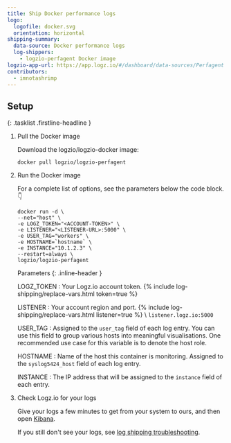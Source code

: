 ```yaml
---
title: Ship Docker performance logs
logo:
  logofile: docker.svg
  orientation: horizontal
shipping-summary:
  data-source: Docker performance logs
  log-shippers:
    - logzio-perfagent Docker image
logzio-app-url: https://app.logz.io/#/dashboard/data-sources/Perfagent
contributors:
  - imnotashrimp
---
```


## Setup

{: .tasklist .firstline-headline }
1. Pull the Docker image

    Download the logzio/logzio-docker image:

    ```shell
    docker pull logzio/logzio-perfagent
    ```

2. Run the Docker image

    For a complete list of options, see the parameters below the code block.👇

    ```shell
    docker run -d \
    --net="host" \
    -e LOGZ_TOKEN="<ACCOUNT-TOKEN>" \
    -e LISTENER="<LISTENER-URL>:5000" \
    -e USER_TAG="workers" \
    -e HOSTNAME=`hostname` \
    -e INSTANCE="10.1.2.3" \
    --restart=always \
    logzio/logzio-perfagent
    ```

    Parameters
    {: .inline-header }

    LOGZ_TOKEN <span class="required-param"></span>
    : Your Logz.io account token.
      {% include log-shipping/replace-vars.html token=true %}
      <!-- logzio-inject:account-token -->

    LISTENER
    : Your account region and port.
      {% include log-shipping/replace-vars.html listener=true %} \\
      <span class="default-param">`listener.logz.io:5000`</span>

    USER_TAG
    : Assigned to the `user_tag` field of each log entry.
      You can use this field to group various hosts into meaningful visualisations.
      One recommended use case for this variable is to denote the host role.

    HOSTNAME
    : Name of the host this container is monitoring.
      Assigned to the `syslog5424_host` field of each log entry.

    INSTANCE
    : The IP address that will be assigned to the `instance` field of each entry.

3. Check Logz.io for your logs

    Give your logs a few minutes to get from your system to ours, and then open [Kibana](https://app.logz.io/#/dashboard/kibana).

    If you still don't see your logs, see [log shipping troubleshooting]({{site.baseurl}}/user-guide/log-shipping/log-shipping-troubleshooting.html).